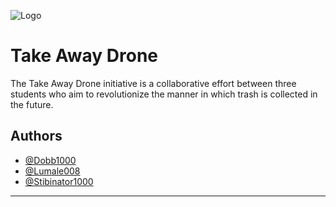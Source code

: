 ![Logo]((https://raw.githubusercontent.com/Take-away-drone/.github/7f0449ae111bc53bd8600c033d1feadcea09d1bb/TAD%20LOGO.svg))

# Take Away Drone

The Take Away Drone initiative is a collaborative effort between three students who aim to revolutionize the manner in which trash is collected in the future.


## Authors

- [@Dobb1000](https://www.github.com/Dobb1000)
- [@Lumale008](https://www.github.com/Lumale008)
- [@Stibinator1000](https://www.github.com/Stibinator1000)




****
